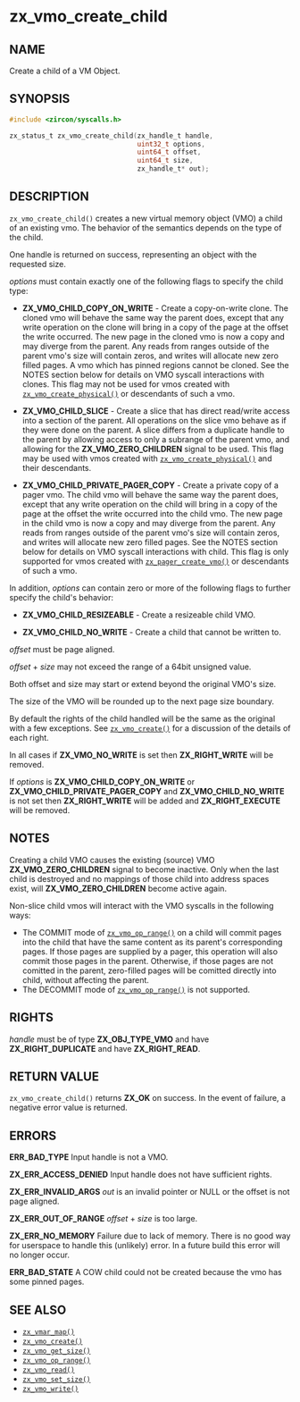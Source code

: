# zx_vmo_create_child

## NAME

<!-- Updated by update-docs-from-abigen, do not edit. -->

Create a child of a VM Object.

## SYNOPSIS

<!-- Updated by update-docs-from-abigen, do not edit. -->

```c
#include <zircon/syscalls.h>

zx_status_t zx_vmo_create_child(zx_handle_t handle,
                                uint32_t options,
                                uint64_t offset,
                                uint64_t size,
                                zx_handle_t* out);
```

## DESCRIPTION

`zx_vmo_create_child()` creates a new virtual memory object (VMO) a child of
an existing vmo. The behavior of the semantics depends on the type of the child.

One handle is returned on success, representing an object with the requested
size.

*options* must contain exactly one of the following flags to specify the
child type:

- **ZX_VMO_CHILD_COPY_ON_WRITE** - Create a copy-on-write clone. The cloned vmo will
behave the same way the parent does, except that any write operation on the clone
will bring in a copy of the page at the offset the write occurred. The new page in
the cloned vmo is now a copy and may diverge from the parent. Any reads from
ranges outside of the parent vmo's size will contain zeros, and writes will
allocate new zero filled pages. A vmo which has pinned regions cannot be cloned. See
the NOTES section below for details on VMO syscall interactions with clones. This flag
may not be used for vmos created with [`zx_vmo_create_physical()`] or descendants of
such a vmo.

- **ZX_VMO_CHILD_SLICE** - Create a slice that has direct read/write access into
a section of the parent. All operations on the slice vmo behave as if they were
done on the parent. A slice differs from a duplicate handle to the parent by allowing
access to only a subrange of the parent vmo, and allowing for the
**ZX_VMO_ZERO_CHILDREN** signal to be used. This flag may be used with vmos created with
[`zx_vmo_create_physical()`] and their descendants.

- **ZX_VMO_CHILD_PRIVATE_PAGER_COPY** - Create a private copy of a pager vmo. The child
vmo will behave the same way the parent does, except that any write operation on the
child will bring in a copy of the page at the offset the write occurred into the child
vmo. The new page in the child vmo is now a copy and may diverge from the parent. Any
reads from ranges outside of the parent vmo's size will contain zeros, and writes will
allocate new zero filled pages.  See the NOTES section below for details on VMO syscall
interactions with child. This flag is only supported for vmos created with
[`zx_pager_create_vmo()`] or descendants of such a vmo.

In addition, *options* can contain zero or more of the following flags to
further specify the child's behavior:

- **ZX_VMO_CHILD_RESIZEABLE** - Create a resizeable child VMO.

- **ZX_VMO_CHILD_NO_WRITE** - Create a child that cannot be written to.

*offset* must be page aligned.

*offset* + *size* may not exceed the range of a 64bit unsigned value.

Both offset and size may start or extend beyond the original VMO's size.

The size of the VMO will be rounded up to the next page size boundary.

By default the rights of the child handled will be the same as the
original with a few exceptions. See [`zx_vmo_create()`] for a
discussion of the details of each right.

In all cases if **ZX_VMO_NO_WRITE** is set then **ZX_RIGHT_WRITE** will be removed.

If *options* is **ZX_VMO_CHILD_COPY_ON_WRITE** or **ZX_VMO_CHILD_PRIVATE_PAGER_COPY** and
**ZX_VMO_CHILD_NO_WRITE** is not set then **ZX_RIGHT_WRITE** will be added and **ZX_RIGHT_EXECUTE**
will be removed.

## NOTES

Creating a child VMO causes the existing (source) VMO **ZX_VMO_ZERO_CHILDREN** signal
to become inactive. Only when the last child is destroyed and no mappings
of those child into address spaces exist, will **ZX_VMO_ZERO_CHILDREN** become
active again.

Non-slice child vmos will interact with the VMO syscalls in the following ways:

- The COMMIT mode of [`zx_vmo_op_range()`] on a child will commit pages into the child that
  have the same content as its parent's corresponding pages. If those pages are supplied by a
  pager, this operation will also commit those pages in the parent. Otherwise, if those pages
  are not comitted in the parent, zero-filled pages will be comitted directly into
  child, without affecting the parent.
- The DECOMMIT mode of [`zx_vmo_op_range()`] is not supported.

## RIGHTS

<!-- Updated by update-docs-from-abigen, do not edit. -->

*handle* must be of type **ZX_OBJ_TYPE_VMO** and have **ZX_RIGHT_DUPLICATE** and have **ZX_RIGHT_READ**.

## RETURN VALUE

`zx_vmo_create_child()` returns **ZX_OK** on success. In the event
of failure, a negative error value is returned.

## ERRORS

**ERR_BAD_TYPE**  Input handle is not a VMO.

**ZX_ERR_ACCESS_DENIED**  Input handle does not have sufficient rights.

**ZX_ERR_INVALID_ARGS**  *out* is an invalid pointer or NULL
or the offset is not page aligned.

**ZX_ERR_OUT_OF_RANGE**  *offset* + *size* is too large.

**ZX_ERR_NO_MEMORY**  Failure due to lack of memory.
There is no good way for userspace to handle this (unlikely) error.
In a future build this error will no longer occur.

**ERR_BAD_STATE**  A COW child could not be created because the vmo has some
pinned pages.

## SEE ALSO

 - [`zx_vmar_map()`]
 - [`zx_vmo_create()`]
 - [`zx_vmo_get_size()`]
 - [`zx_vmo_op_range()`]
 - [`zx_vmo_read()`]
 - [`zx_vmo_set_size()`]
 - [`zx_vmo_write()`]

<!-- References updated by update-docs-from-abigen, do not edit. -->

[`zx_pager_create_vmo()`]: pager_create_vmo.md
[`zx_vmar_map()`]: vmar_map.md
[`zx_vmo_create()`]: vmo_create.md
[`zx_vmo_create_physical()`]: vmo_create_physical.md
[`zx_vmo_get_size()`]: vmo_get_size.md
[`zx_vmo_op_range()`]: vmo_op_range.md
[`zx_vmo_read()`]: vmo_read.md
[`zx_vmo_set_size()`]: vmo_set_size.md
[`zx_vmo_write()`]: vmo_write.md
